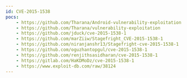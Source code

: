 ```yaml
---
id: CVE-2015-1538
pocs:
    - https://github.com/Tharana/Android-vulnerability-exploitation
    - https://github.com/Tharana/vulnerability-exploitation
    - https://github.com/jduck/cve-2015-1538-1
    - https://github.com/marZiiw/Stagefright_CVE-2015-1538-1
    - https://github.com/niranjanshr13/Stagefright-cve-2015-1538-1
    - https://github.com/oguzhantopgul/cve-2015-1538-1
    - https://github.com/renjithsasidharan/cve-2015-1538-1
    - https://gitlab.com/HaKDMoDz/cve-2015-1538-1
    - https://www.exploit-db.com/raw/38124
---
```

